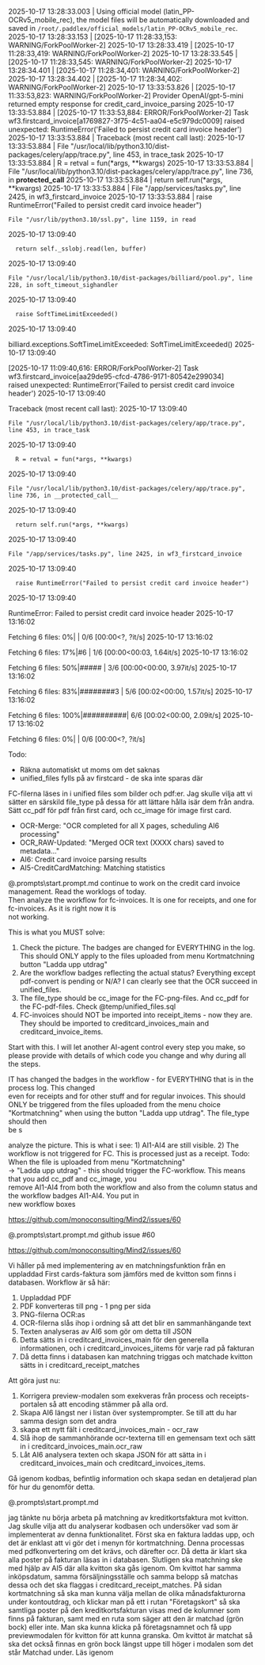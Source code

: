 
2025-10-17 13:28:33.003 | Using official model (latin_PP-OCRv5_mobile_rec), the model files will be automatically downloaded and saved in `/root/.paddlex/official_models/latin_PP-OCRv5_mobile_rec`.
2025-10-17 13:28:33.153 | [2025-10-17 11:28:33,153: WARNING/ForkPoolWorker-2] 
2025-10-17 13:28:33.419 | [2025-10-17 11:28:33,419: WARNING/ForkPoolWorker-2] 
2025-10-17 13:28:33.545 | [2025-10-17 11:28:33,545: WARNING/ForkPoolWorker-2] 
2025-10-17 13:28:34.401 | [2025-10-17 11:28:34,401: WARNING/ForkPoolWorker-2] 
2025-10-17 13:28:34.402 | [2025-10-17 11:28:34,402: WARNING/ForkPoolWorker-2] 
2025-10-17 13:33:53.826 | [2025-10-17 11:33:53,823: WARNING/ForkPoolWorker-2] Provider OpenAI/gpt-5-mini returned empty response for credit_card_invoice_parsing
2025-10-17 13:33:53.884 | [2025-10-17 11:33:53,884: ERROR/ForkPoolWorker-2] Task wf3.firstcard_invoice[a1769827-3f75-4c51-aa04-e5c979dc0009] raised unexpected: RuntimeError('Failed to persist credit card invoice header')
2025-10-17 13:33:53.884 | Traceback (most recent call last):
2025-10-17 13:33:53.884 |   File "/usr/local/lib/python3.10/dist-packages/celery/app/trace.py", line 453, in trace_task
2025-10-17 13:33:53.884 |     R = retval = fun(*args, **kwargs)
2025-10-17 13:33:53.884 |   File "/usr/local/lib/python3.10/dist-packages/celery/app/trace.py", line 736, in __protected_call__
2025-10-17 13:33:53.884 |     return self.run(*args, **kwargs)
2025-10-17 13:33:53.884 |   File "/app/services/tasks.py", line 2425, in wf3_firstcard_invoice
2025-10-17 13:33:53.884 |     raise RuntimeError("Failed to persist credit card invoice header")








    File "/usr/lib/python3.10/ssl.py", line 1159, in read
  2025-10-17 13:09:40


      return self._sslobj.read(len, buffer)
  2025-10-17 13:09:40


    File "/usr/local/lib/python3.10/dist-packages/billiard/pool.py", line 228, in soft_timeout_sighandler
  2025-10-17 13:09:40


      raise SoftTimeLimitExceeded()
  2025-10-17 13:09:40


  billiard.exceptions.SoftTimeLimitExceeded: SoftTimeLimitExceeded()
  2025-10-17 13:09:40


  [2025-10-17 11:09:40,616: ERROR/ForkPoolWorker-2] Task wf3.firstcard_invoice[aa29de95-cfcd-4786-9171-80542e299034]       
   raised unexpected: RuntimeError('Failed to persist credit card invoice header')
  2025-10-17 13:09:40


  Traceback (most recent call last):
  2025-10-17 13:09:40


    File "/usr/local/lib/python3.10/dist-packages/celery/app/trace.py", line 453, in trace_task
  2025-10-17 13:09:40


      R = retval = fun(*args, **kwargs)
  2025-10-17 13:09:40


    File "/usr/local/lib/python3.10/dist-packages/celery/app/trace.py", line 736, in __protected_call__
  2025-10-17 13:09:40


      return self.run(*args, **kwargs)
  2025-10-17 13:09:40


    File "/app/services/tasks.py", line 2425, in wf3_firstcard_invoice
  2025-10-17 13:09:40


      raise RuntimeError("Failed to persist credit card invoice header")
  2025-10-17 13:09:40


  RuntimeError: Failed to persist credit card invoice header
  2025-10-17 13:16:02


  Fetching 6 files:   0%|          | 0/6 [00:00<?, ?it/s]
  2025-10-17 13:16:02


  Fetching 6 files:  17%|#6        | 1/6 [00:00<00:03,  1.64it/s]
  2025-10-17 13:16:02


  Fetching 6 files:  50%|#####     | 3/6 [00:00<00:00,  3.97it/s]
  2025-10-17 13:16:02


  Fetching 6 files:  83%|########3 | 5/6 [00:02<00:00,  1.57it/s]
  2025-10-17 13:16:02


  Fetching 6 files: 100%|##########| 6/6 [00:02<00:00,  2.09it/s]
  2025-10-17 13:16:02


  Fetching 6 files:   0%|          | 0/6 [00:00<?, ?it/s]













Todo:

- Räkna automatiskt ut moms om det saknas
- unified_files fylls på av firstcard - de ska inte sparas där

FC-filerna läses in i unified files som bilder och pdf:er. Jag skulle vilja att vi sätter en särskild file_type på dessa för att lättare hålla isär dem från andra. Sätt cc_pdf för pdf från first card, och cc_image för image first card. 

  - OCR-Merge: "OCR completed for all X pages, scheduling AI6 processing"
  - OCR_RAW-Updated: "Merged OCR text (XXXX chars) saved to metadata..."
  - AI6: Credit card invoice parsing results
  - AI5-CreditCardMatching: Matching statistics

@.prompts\start.prompt.md continue to work on the credit card invoice management. Read the worklogs of today.        
Then analyze the workflow for fc-invoices. It is one for receipts, and one for fc-invoices. As it is right now it is     
not working.

This is what you MUST solve: 

1. Check the picture. The badges are changed for EVERYTHING in the log. This should ONLY apply to the files uploaded from menu Kortmatchning button "Ladda upp utdrag"
2. Are the workflow badges reflecting the actual status? Everything except pdf-convert is pending or N/A? I can clearly see that the OCR succeed in unified_files. 
3. The file_type should be cc_image for the FC-png-files. And cc_pdf for the FC-pdf-files. Check @temp/unified_files.sql
4. FC-invoices should NOT be imported into receipt_items - now they are. They should be imported to creditcard_invoices_main and creditcard_invoice_items. 



Start with this. I will let another AI-agent control every step you make, so please provide with details of which code you change and why during all the steps. 





 IT has changed the badges in the workflow - for EVERYTHING that is in the process log. This changed      
even for receipts and for other stuff and for regular invoices. This should ONLY be triggered from the files 
uploaded from the menu choice "Kortmatchning" when using the button "Ladda upp utdrag". The file_type should then     
be s 

analyze the picture. This is what i see: 1) AI1-AI4 are still visible. 2) The workflow is not 
triggered for FC. This is processed just as a receipt. Todo: When the file is uploaded from menu "Kortmatchning"      
-> "Ladda upp utdrag" - this should trigger the FC-workflow. This means that you add cc_pdf and cc_image, you         
remove AI1-AI4 from both the workflow and also from the column status and the workflow badges AI1-AI4. You put in     
new workflow boxes 

https://github.com/monoconsulting/Mind2/issues/60

@.prompts\start.prompt.md github issue #60

https://github.com/monoconsulting/Mind2/issues/60

Vi håller på med implementering av en matchningsfunktion från en uppladdad First cards-faktura som jämförs med de kvitton som finns i databasen. Workflow är så här:

1. Uppladdad PDF
2. PDF konverteras till png - 1 png per sida
3. PNG-filerna OCR:as 
4. OCR-filerna slås ihop i ordning så att det blir en sammanhängande text
5. Texten analyseras av AI6 som gör om detta till JSON 
6. Detta sätts in i creditcard_invoices_main för den generella informationen, och i creditcard_invoices_iitems för varje rad på fakturan
7. Då detta finns i databasen kan matchning triggas och matchade kvitton sätts in i creditcard_receipt_matches

Att göra just nu:

1. Korrigera preview-modalen som exekveras från process och receipts-portalen så att encoding stämmer på alla ord. 
2. Skapa AI6 längst ner i listan över systemprompter. Se till att du har samma design som det andra
3. skapa ett nytt fält i creditcard_invoices_main - ocr_raw 
4. Slå ihop de sammanhörande ocr-texterna till en gemensam text och sätt in i creditcard_invoices_main.ocr_raw
5. Låt AI6 analysera texten och skapa JSON för att sätta in i creditcard_invoices_main och creditcard_invoices_items.  



Gå igenom kodbas, befintlig information och skapa sedan en detaljerad plan för hur du genomför detta.









@.prompts\start.prompt.md

jag tänkte nu börja arbeta på matchning av kreditkortsfaktura mot kvitton. Jag skulle vilja att du analyserar kodbasen och undersöker vad som är implementerat av denna funktionalitet. Först ska en faktura laddas upp, och det är enklast att vi gör det i menyn för kortmatchning. Denna processas med pdfkonvertering om det krävs, och därefter ocr. Då detta är klart ska alla poster på fakturan läsas in i databasen. Slutligen ska matchning ske med hjälp av AI5 där alla kvitton ska gås igenom. Om kvittot har samma inköpsdatum, samma försäljningsställe och samma belopp så matchas dessa och det ska flaggas i creditcard_receipt_matches. På sidan kortmatchning så ska man kunna välja mellan de olika månadsfakturorna under kontoutdrag, och klickar man på ett i rutan "Företagskort" så ska samtliga poster på den kreditkortsfakturan visas med de kolumner som finns på fakturan, samt med en ruta som säger att den är matchad (grön bock) eller inte. Man ska kunna klicka på företagsnamnet och få upp previewmodalen för kvitton för att kunna granska. Om kvittot är matchat så ska det också finnas en grön bock längst uppe till höger i modalen som det står Matchad under. Läs igenom 